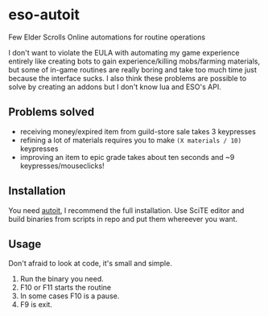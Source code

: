 # eso-autoit

Few Elder Scrolls Online automations for routine operations

I don't want to violate the EULA with automating my game experience entirely like creating bots to gain experience/killing mobs/farming materials, but some of in-game routines are really boring and take too much time just because the interface sucks. I also think these problems are possible to solve by creating an addons but I don't know lua and ESO's API.

## Problems solved

- receiving money/expired item from guild-store sale takes 3 keypresses
- refining a lot of materials requires you to make `(X materials / 10)` keypresses
- improving an item to epic grade takes about ten seconds and ~9 keypresses/mouseclicks!

## Installation

You need [autoit](https://www.autoitscript.com/site/autoit/downloads/), I recommend the full installation. Use SciTE editor and build binaries from scripts in repo and put them whereever you want.

## Usage

Don't afraid to look at code, it's small and simple.

1. Run the binary you need.
2. F10 or F11 starts the routine
3. In some cases F10 is a pause.
4. F9 is exit.
